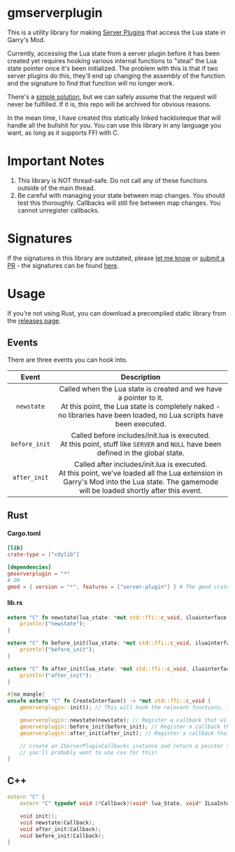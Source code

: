 # gmserverplugin

This is a utility library for making [Server Plugins](https://developer.valvesoftware.com/wiki/Server_plugins) that access the Lua state in Garry's Mod.

Currently, accessing the Lua state from a server plugin before it has been created yet requires hooking various internal functions to "steal" the Lua state pointer once it's been initialized. The problem with this is that if two server plugins do this, they'll end up changing the assembly of the function and the signature to find that function will no longer work.

There's a [simple solution](https://github.com/Facepunch/garrysmod-requests/issues/1917), but we can safely assume that the request will never be fulfilled. If it is, this repo will be archived for obvious reasons.

In the mean time, I have created this statically linked hacklioteque that will handle all the bullshit for you. You can use this library in any language you want, as long as it supports FFI with C.

# Important Notes

1. This library is NOT thread-safe. Do not call any of these functions outside of the main thread.
2. Be careful with managing your state between map changes. You should test this thoroughly. Callbacks will still fire between map changes. You cannot unregister callbacks.

# Signatures

If the signatures in this library are outdated, please [let me know](https://github.com/WilliamVenner/gmserverplugin/issues/new) or [submit a PR](https://github.com/WilliamVenner/gmserverplugin/compare) - the signatures can be found [here](https://github.com/WilliamVenner/gmserverplugin/blob/master/gmserverplugin/src/sigs.rs#L21-L66).

# Usage

If you're not using Rust, you can download a precompiled static library from the [releases page](https://github.com/WilliamVenner/gmserverplugin/releases).

## Events

There are three events you can hook into.

| Event | Description |
|:---:|:---:|
| `newstate` | Called when the Lua state is created and we have a pointer to it.<br>At this point, the Lua state is completely naked - no libraries have been loaded, no Lua scripts have been executed. |
| `before_init` | Called before includes/init.lua is executed.<br>At this point, stuff like `SERVER` and `NULL` have been defined in the global state. |
| `after_init` | Called after includes/init.lua is executed.<br>At this point, we've loaded all the Lua extension in Garry's Mod into the Lua state. The gamemode will be loaded shortly after this event. |

## Rust

#### Cargo.toml

```toml
[lib]
crate-type = ["cdylib"]

[dependencies]
gmserverplugin = "*"
# OR
gmod = { version = "*", features = ["server-plugin"] } # The gmod crate will re-export gmserverplugin for you with the `server-plugin` feature. https://github.com/WilliamVenner/gmod-rs
```

#### lib.rs

```rust
extern "C" fn newstate(lua_state: *mut std::ffi::c_void, iluainterface: *mut std::ffi::c_void) {
    println!("newstate");
}

extern "C" fn before_init(lua_state: *mut std::ffi::c_void, iluainterface: *mut std::ffi::c_void) {
    println!("before_init");
}

extern "C" fn after_init(lua_state: *mut std::ffi::c_void, iluainterface: *mut std::ffi::c_void) {
    println!("after_init");
}

#[no_mangle]
unsafe extern "C" fn CreateInterface() -> *mut std::ffi::c_void {
    gmserverplugin::init(); // This will hook the relevant functions, if not already

    gmserverplugin::newstate(newstate); // Register a callback that will be called when the `newstate` event fires.
    gmserverplugin::before_init(before_init); // Register a callback that will be called when the `before_init` event fires.
    gmserverplugin::after_init(after_init); // Register a callback that will be called when the `after_init` event fires.

    // create an IServerPluginCallbacks instance and return a pointer to it
    // you'll probably want to use cxx for this!
}
```

## C++

```cpp
extern "C" {
    extern "C" typedef void (*Callback)(void* lua_State, void* ILuaInterface);

    void init();
    void newstate(Callback);
    void after_init(Callback);
    void before_init(Callback);
}
```
